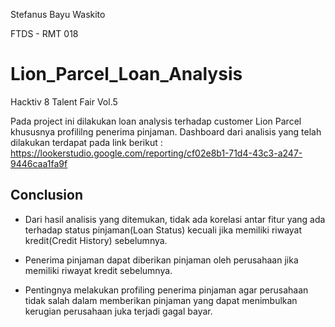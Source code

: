 Stefanus Bayu Waskito

FTDS - RMT 018

# Lion_Parcel_Loan_Analysis
Hacktiv 8 Talent Fair Vol.5

Pada project ini dilakukan loan analysis terhadap customer Lion Parcel khususnya profililng penerima pinjaman. 
Dashboard dari analisis yang telah dilakukan terdapat pada link berikut : https://lookerstudio.google.com/reporting/cf02e8b1-71d4-43c3-a247-9446caa1fa9f

## Conclusion
- Dari hasil analisis yang ditemukan, tidak ada korelasi antar fitur yang ada terhadap status pinjaman(Loan Status) kecuali jika memiliki riwayat kredit(Credit History) sebelumnya.

- Penerima pinjaman dapat diberikan pinjaman oleh perusahaan jika memiliki riwayat kredit sebelumnya.

- Pentingnya melakukan profiling penerima pinjaman agar perusahaan tidak salah dalam memberikan pinjaman yang dapat menimbulkan kerugian perusahaan juka terjadi gagal bayar.




